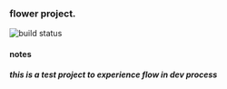### flower project.

![build status](https://circleci.com/gh/andrewyi/flower.svg?style=shield&circle-token=8f389ebe63b54903281de6be7c04ce5c938f442a)

#### notes
***this is a test project to experience flow in dev process***



